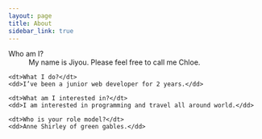 ```yaml
---
layout: page
title: About
sidebar_link: true
---
```




<p class="message">
  <dl>
    <dt>Who am I?</dt>
    <dd>My name is Jiyou. Please feel free to call me Chloe.</dd>

    <dt>What I do?</dt>
    <dd>I’ve been a junior web developer for 2 years.</dd>

    <dt>What am I interested in?</dt>
    <dd>I am interested in programming and travel all around world.</dd>

    <dt>Who is your role model?</dt>
    <dd>Anne Shirley of green gables.</dd>
  </dl>
</p>


